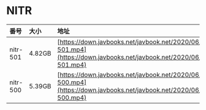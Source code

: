 # NITR

| 番号 | 大小 | 地址 |
| :--- | :--- | :--- |
| nitr-501 | 4.82GB | [https://down.javbooks.net/javbook.net/2020/06/26/nitr-501.mp4](https://down.javbooks.net/javbook.net/2020/06/26/nitr-501.mp4) |
| nitr-500 | 5.39GB | [https://down.javbooks.net/javbook.net/2020/06/26/nitr-500.mp4](https://down.javbooks.net/javbook.net/2020/06/26/nitr-500.mp4) |

